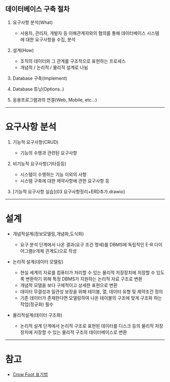 ## 데이터베이스 구축 절차

1. 요구사항 분석(What)
	- 사용자, 관리자, 개발자 등 이해관계자와의 협의를 통해 데이터베이스 시스템에 대한 요구사항을 수집, 분석

2. 설계(How)
	- 조직의 데이터와 그 관계를 구조적으로 표현하는 프로세스
	- 개념적 / 논리적 / 물리적 설계로 나뉨

3. Database 구축(Implement)

4. Database 튜닝(Options..)

5. 응용프로그램과의 연결(Web, Mobile, etc...)


----------------------------------------------
# 요구사항 분석

1. 기능적 요구사항(CRUD)
	- 기능의 수행과 관련된 요구사항

2. 비기능적 요구사항(기타등등)
	- 시스템이 수행하는 기능 이외의 사항
	- 시스템 구축에 대한 제약사항에 관한 요구사항 등

3. [기능적 요구사항 실습](03 요구사항정리+ERD추가.drawio)

----------------------------------------------

# 설계

* 개념적설계(정보모델링,개념화,도식화)
	* 요구 분석 단계에서 나온 결과(요구 조건 명세)를 DBMS에 독립적인 E-R 다이어그램(r개체 관계도)으로 작성

* 논리적 설계(데이터 모델링)
	* 현실 세계의 자료를 컴퓨터가 처리할 수 있는 물리적 저장장치에 저장할 수 있도록 변환하기 위해 특정 DBMS가 지원하는 논리적 자료 구조로 변환
	* 개념적 모델을 보다 구체적이고 상세한 표현으로 변환
	* 데이터 무결성과 일관성 보장을 위해 테이블, 열, 데이터 유형 및 제약조건 정의
	* 기존 데이터가 존재한다면 모델링하여 나온 테이블의 구조에 맞게 구조화 하는 작업(정규화) 필수

* 물리적설계(데이터 구조화)
	* 논리적 설계 단계에서 논리적 구조로 표현된 데이터를 디스크 등의 물리적 저장장치에 저장할 수 있는 물리적 구조의 데이터베이스로 변환

----------------------------------------------

# 참고
* [Crow Foot 표기법](https://ppomelo.tistory.com/51)
